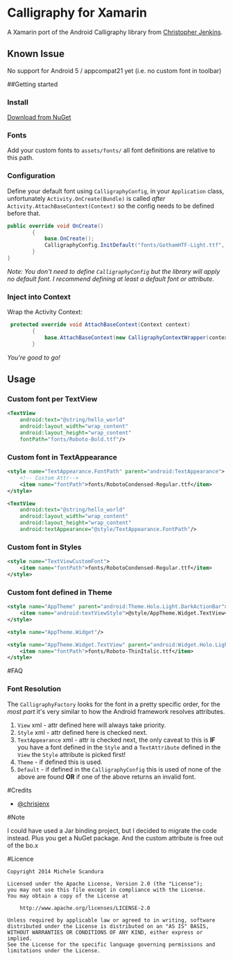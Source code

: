 Calligraphy for Xamarin
===========

A Xamarin port of the Android Calligraphy library from [Christopher Jenkins](https://github.com/chrisjenx/Calligraphy).

## Known Issue

No support for Android 5 / appcompat21 yet (i.e. no custom font in toolbar)

##Getting started

### Install

[Download from NuGet](http://search.maven.org/remotecontent?filepath=uk/co/chrisjenx/calligraphy/1.2.0/calligraphy-1.2.0.jar)

### Fonts

Add your custom fonts to `assets/fonts/` all font definitions are relative to this path. 

### Configuration

Define your default font using `CalligraphyConfig`, in your `Application` class, unfortunately 
`Activity.OnCreate(Bundle)` is called _after_ `Activity.AttachBaseContext(Context)` so the config 
needs to be defined before that.

```csharp
public override void OnCreate()
        {
            base.OnCreate();
            CalligraphyConfig.InitDefault("fonts/GothamHTF-Light.ttf", Calligraphy.Resource.Attribute.fontPath);
        }
}
```
_Note: You don't need to define `CalligraphyConfig` but the library will apply
no default font. I recommend defining at least a default font or attribute._

### Inject into Context

Wrap the Activity Context:

```csharp
 protected override void AttachBaseContext(Context context)
        {
            base.AttachBaseContext(new CalligraphyContextWrapper(context));
        }
```

_You're good to go!_


## Usage

### Custom font per TextView

```xml
<TextView
    android:text="@string/hello_world"
    android:layout_width="wrap_content"
    android:layout_height="wrap_content"
    fontPath="fonts/Roboto-Bold.ttf"/>
```

### Custom font in TextAppearance


```xml
<style name="TextAppearance.FontPath" parent="android:TextAppearance">
    <!-- Custom Attr-->
    <item name="fontPath">fonts/RobotoCondensed-Regular.ttf</item>
</style>
```

```xml
<TextView
    android:text="@string/hello_world"
    android:layout_width="wrap_content"
    android:layout_height="wrap_content"
    android:textAppearance="@style/TextAppearance.FontPath"/>

```

### Custom font in Styles


```xml
<style name="TextViewCustomFont">
    <item name="fontPath">fonts/RobotoCondensed-Regular.ttf</item>
</style>
```

### Custom font defined in Theme

```xml
<style name="AppTheme" parent="android:Theme.Holo.Light.DarkActionBar">
    <item name="android:textViewStyle">@style/AppTheme.Widget.TextView</item>
</style>

<style name="AppTheme.Widget"/>

<style name="AppTheme.Widget.TextView" parent="android:Widget.Holo.Light.TextView">
    <item name="fontPath">fonts/Roboto-ThinItalic.ttf</item>
</style>
```

#FAQ

### Font Resolution 

The `CalligraphyFactory` looks for the font in a pretty specific order, for the _most part_ it's
 very similar to how the Android framework resolves attributes.
 
1. `View` xml - attr defined here will always take priority.
2. `Style` xml - attr defined here is checked next.
3. `TextAppearance` xml - attr is checked next, the only caveat to this is **IF** you have a font 
 defined in the `Style` and a `TextAttribute` defined in the `View` the `Style` attribute is picked first!
4. `Theme` - if defined this is used.
5. `Default` - if defined in the `CalligraphyConfig` this is used of none of the above are found 
**OR** if one of the above returns an invalid font. 

#Credits

- [@chrisjenx](https://github.com/chrisjenx)

#Note

I could have used a Jar binding project, but I decided to migrate the code instead. Plus you get a NuGet package. And the custom attribute is free out of the bo.x


#Licence

    Copyright 2014 Michele Scandura
    
    Licensed under the Apache License, Version 2.0 (the "License");
    you may not use this file except in compliance with the License.
    You may obtain a copy of the License at
    
        http://www.apache.org/licenses/LICENSE-2.0
    
    Unless required by applicable law or agreed to in writing, software
    distributed under the License is distributed on an "AS IS" BASIS,
    WITHOUT WARRANTIES OR CONDITIONS OF ANY KIND, either express or implied.
    See the License for the specific language governing permissions and
    limitations under the License.

